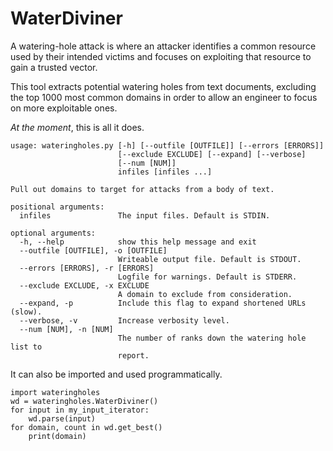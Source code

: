 # WaterDiviner

A watering-hole attack is where an attacker identifies a common resource used by their intended victims and focuses on exploiting that resource to gain a trusted vector.

This tool extracts potential watering holes from text documents, excluding the top 1000 most common domains in order to allow an engineer to focus on more exploitable ones.

_At the moment_, this is all it does.

```
usage: wateringholes.py [-h] [--outfile [OUTFILE]] [--errors [ERRORS]]
                        [--exclude EXCLUDE] [--expand] [--verbose]
                        [--num [NUM]]
                        infiles [infiles ...]

Pull out domains to target for attacks from a body of text.

positional arguments:
  infiles               The input files. Default is STDIN.

optional arguments:
  -h, --help            show this help message and exit
  --outfile [OUTFILE], -o [OUTFILE]
                        Writeable output file. Default is STDOUT.
  --errors [ERRORS], -r [ERRORS]
                        Logfile for warnings. Default is STDERR.
  --exclude EXCLUDE, -x EXCLUDE
                        A domain to exclude from consideration.
  --expand, -p          Include this flag to expand shortened URLs (slow).
  --verbose, -v         Increase verbosity level.
  --num [NUM], -n [NUM]
                        The number of ranks down the watering hole list to
                        report.
```

It can also be imported and used programmatically.

```{python}
import wateringholes
wd = wateringholes.WaterDiviner()
for input in my_input_iterator:
	wd.parse(input)
for domain, count in wd.get_best()
	print(domain)
```
